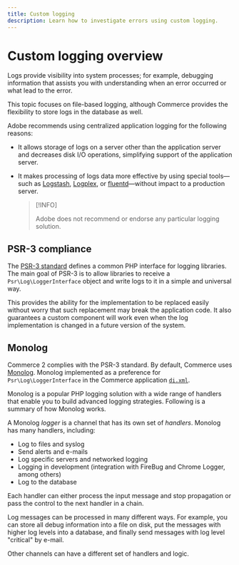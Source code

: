 ```yaml
---
title: Custom logging
description: Learn how to investigate errors using custom logging.
---
```


# Custom logging overview

Logs provide visibility into system processes; for example, debugging information that assists you with understanding when an error occurred or what lead to the error.

This topic focuses on file-based logging, although Commerce provides the flexibility to store logs in the database as well.

Adobe recommends using centralized application logging for the following reasons:

- It allows storage of logs on a server other than the application server and decreases disk I/O operations, simplifying support of the application server.

- It makes processing of logs data more effective by using special tools—such as [Logstash][], [Logplex][], or [fluentd][]—without impact to a production server.

    >[!INFO]
    >
    >Adobe does not recommend or endorse any particular logging solution.

## PSR-3 compliance

The [PSR-3 standard][laminas] defines a common PHP interface for logging libraries. The main goal of PSR-3 is to allow libraries to receive a `Psr\Log\LoggerInterface` object and write logs to it in a simple and universal way.

This provides the ability for the implementation to be replaced easily without worry that such replacement may break the application code. It also guarantees a custom component will work even when the log implementation is changed in a future version of the system.

## Monolog

Commerce 2 complies with the PSR-3 standard. By default, Commerce uses [Monolog][]. Monolog implemented as a preference for `Psr\Log\LoggerInterface` in the Commerce application [`di.xml`][di].

Monolog is a popular PHP logging solution with a wide range of handlers that enable you to build advanced logging strategies. Following is a summary of how Monolog works.

A Monolog _logger_ is a channel that has its own set of _handlers_. Monolog has many handlers, including:

- Log to files and syslog
- Send alerts and e-mails
- Log specific servers and networked logging
- Logging in development (integration with FireBug and Chrome Logger, among others)
- Log to the database

Each handler can either process the input message and stop propagation or pass the control to the next handler in a chain.

Log messages can be processed in many different ways. For example, you can store all debug information into a file on disk, put the messages with higher log levels into a database, and finally send messages with log level "critical" by e-mail.

Other channels can have a different set of handlers and logic.

<!-- link definitions -->

[di]: https://github.com/magento/magento2/blob/2.4/app/etc/di.xml#L9
[fluentd]: http://www.fluentd.org
[laminas]: https://docs.laminas.dev/laminas-log/
[Logplex]: https://devcenter.heroku.com/articles/logplex
[Logstash]: https://www.elastic.co/products/logstash
[Monolog]: https://github.com/Seldaek/monolog
